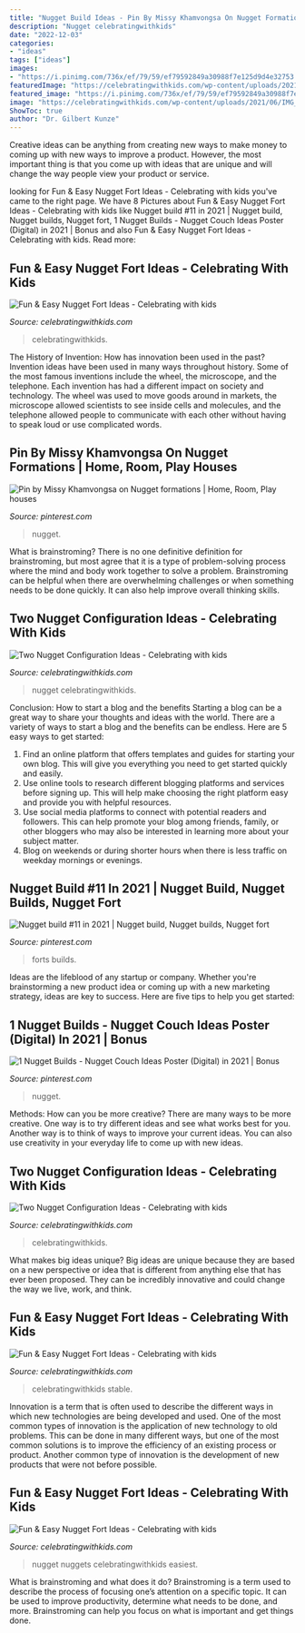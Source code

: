 ```yaml
---
title: "Nugget Build Ideas - Pin By Missy Khamvongsa On Nugget Formations"
description: "Nugget celebratingwithkids"
date: "2022-12-03"
categories:
- "ideas"
tags: ["ideas"]
images:
- "https://i.pinimg.com/736x/ef/79/59/ef79592849a30988f7e125d9d4e32753.jpg"
featuredImage: "https://celebratingwithkids.com/wp-content/uploads/2021/06/IMG_7692-scaled.jpg"
featured_image: "https://i.pinimg.com/736x/ef/79/59/ef79592849a30988f7e125d9d4e32753.jpg"
image: "https://celebratingwithkids.com/wp-content/uploads/2021/06/IMG_7692-scaled.jpg"
ShowToc: true
author: "Dr. Gilbert Kunze"
---
```



Creative ideas can be anything from creating new ways to make money to coming up with new ways to improve a product. However, the most important thing is that you come up with ideas that are unique and will change the way people view your product or service.

	

		
looking for Fun &amp; Easy Nugget Fort Ideas - Celebrating with kids you've came to the right page. We have 8 Pictures about Fun &amp; Easy Nugget Fort Ideas - Celebrating with kids like Nugget build #11 in 2021 | Nugget build, Nugget builds, Nugget fort, 1 Nugget Builds - Nugget Couch Ideas Poster (Digital) in 2021 | Bonus and also Fun &amp; Easy Nugget Fort Ideas - Celebrating with kids. Read more:
		
    
## Fun &amp; Easy Nugget Fort Ideas - Celebrating With Kids

<img loading=lazy src="https://celebratingwithkids.com/wp-content/uploads/2021/06/IMG_7692-scaled.jpg" onerror="this.onerror=null;this.src='https://tse1.mm.bing.net/th?id=OIP.mAw-ZoGibgHUB6uoEHfm4gHaFj&amp;pid=15.1';" alt="Fun &amp; Easy Nugget Fort Ideas - Celebrating with kids">

_Source: celebratingwithkids.com_

>celebratingwithkids. 

	

The History of Invention: How has innovation been used in the past?
Invention ideas have been used in many ways throughout history. Some of the most famous inventions include the wheel, the microscope, and the telephone. Each invention has had a different impact on society and technology. The wheel was used to move goods around in markets, the microscope allowed scientists to see inside cells and molecules, and the telephone allowed people to communicate with each other without having to speak loud or use complicated words.

    
## Pin By Missy Khamvongsa On Nugget Formations | Home, Room, Play Houses

<img loading=lazy src="https://i.pinimg.com/736x/cc/96/1a/cc961a8e2f67762eca603afdc43abf6a.jpg" onerror="this.onerror=null;this.src='https://tse4.mm.bing.net/th?id=OIP.wNVe8QQs1ezqhnbi1rqHUAHaEK&amp;pid=15.1';" alt="Pin by Missy Khamvongsa on Nugget formations | Home, Room, Play houses">

_Source: pinterest.com_

>nugget. 

	

What is brainstroming?
There is no one definitive definition for brainstroming, but most agree that it is a type of problem-solving process where the mind and body work together to solve a problem. Brainstroming can be helpful when there are overwhelming challenges or when something needs to be done quickly. It can also help improve overall thinking skills.

    
## Two Nugget Configuration Ideas - Celebrating With Kids

<img loading=lazy src="https://celebratingwithkids.com/wp-content/uploads/2021/06/IMG_8946-1536x1152.jpg" onerror="this.onerror=null;this.src='https://tse1.mm.bing.net/th?id=OIP.Nt3vgKC7JKg6BflhXyqT8gHaFj&amp;pid=15.1';" alt="Two Nugget Configuration Ideas - Celebrating with kids">

_Source: celebratingwithkids.com_

>nugget celebratingwithkids. 

	

Conclusion: How to start a blog and the benefits
Starting a blog can be a great way to share your thoughts and ideas with the world. There are a variety of ways to start a blog and the benefits can be endless. Here are 5 easy ways to get started:
1. Find an online platform that offers templates and guides for starting your own blog. This will give you everything you need to get started quickly and easily.
2. Use online tools to research different blogging platforms and services before signing up. This will help make choosing the right platform easy and provide you with helpful resources.
3. Use social media platforms to connect with potential readers and followers. This can help promote your blog among friends, family, or other bloggers who may also be interested in learning more about your subject matter.
4. Blog on weekends or during shorter hours when there is less traffic on weekday mornings or evenings.

    
## Nugget Build #11 In 2021 | Nugget Build, Nugget Builds, Nugget Fort

<img loading=lazy src="https://i.pinimg.com/736x/9e/dd/e8/9edde8ace68d833a93d53491797f970f.jpg" onerror="this.onerror=null;this.src='https://tse4.mm.bing.net/th?id=OIP.jx1-j3agr91Ed8mb5aZr0QHaJ3&amp;pid=15.1';" alt="Nugget build #11 in 2021 | Nugget build, Nugget builds, Nugget fort">

_Source: pinterest.com_

>forts builds. 

	

Ideas are the lifeblood of any startup or company. Whether you're brainstorming a new product idea or coming up with a new marketing strategy, ideas are key to success. Here are five tips to help you get started: 

    
## 1 Nugget Builds - Nugget Couch Ideas Poster (Digital) In 2021 | Bonus

<img loading=lazy src="https://i.pinimg.com/736x/ef/79/59/ef79592849a30988f7e125d9d4e32753.jpg" onerror="this.onerror=null;this.src='https://tse4.mm.bing.net/th?id=OIP.AWm-2qJMy1m8Fut_ej_fEwHaJ3&amp;pid=15.1';" alt="1 Nugget Builds - Nugget Couch Ideas Poster (Digital) in 2021 | Bonus">

_Source: pinterest.com_

>nugget. 

	

Methods: How can you be more creative?
There are many ways to be more creative. One way is to try different ideas and see what works best for you. Another way is to think of ways to improve your current ideas. You can also use creativity in your everyday life to come up with new ideas.

    
## Two Nugget Configuration Ideas - Celebrating With Kids

<img loading=lazy src="https://celebratingwithkids.com/wp-content/uploads/2021/06/IMG_1178-2-1536x2048.jpg" onerror="this.onerror=null;this.src='https://tse2.mm.bing.net/th?id=OIP.M_fMHrzuTX5_IvMPG_1b8gHaJ4&amp;pid=15.1';" alt="Two Nugget Configuration Ideas - Celebrating with kids">

_Source: celebratingwithkids.com_

>celebratingwithkids. 

	

What makes big ideas unique?
Big ideas are unique because they are based on a new perspective or idea that is different from anything else that has ever been proposed. They can be incredibly innovative and could change the way we live, work, and think.

    
## Fun &amp; Easy Nugget Fort Ideas - Celebrating With Kids

<img loading=lazy src="https://celebratingwithkids.com/wp-content/uploads/2021/06/IMG_4800-2-720x540.jpg" onerror="this.onerror=null;this.src='https://tse1.mm.bing.net/th?id=OIP.dZd-SYJIrP1XOUjB4ScQuAHaFj&amp;pid=15.1';" alt="Fun &amp; Easy Nugget Fort Ideas - Celebrating with kids">

_Source: celebratingwithkids.com_

>celebratingwithkids stable. 

	

Innovation is a term that is often used to describe the different ways in which new technologies are being developed and used. One of the most common types of innovation is the application of new technology to old problems. This can be done in many different ways, but one of the most common solutions is to improve the efficiency of an existing process or product. Another common type of innovation is the development of new products that were not before possible.

    
## Fun &amp; Easy Nugget Fort Ideas - Celebrating With Kids

<img loading=lazy src="https://celebratingwithkids.com/wp-content/uploads/2021/06/IMG_4971-scaled.jpg" onerror="this.onerror=null;this.src='https://tse1.mm.bing.net/th?id=OIP.ENkH2oC9dE580IkmF_hLRQHaFj&amp;pid=15.1';" alt="Fun &amp; Easy Nugget Fort Ideas - Celebrating with kids">

_Source: celebratingwithkids.com_

>nugget nuggets celebratingwithkids easiest. 

	

What is brainstroming and what does it do?
Brainstroming is a term used to describe the process of focusing one’s attention on a specific topic. It can be used to improve productivity, determine what needs to be done, and more. Brainstroming can help you focus on what is important and get things done.

